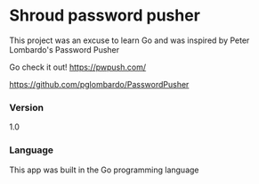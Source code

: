 # Shroud password pusher
This project was an excuse to learn Go and was inspired by Peter Lombardo's Password Pusher

Go check it out!
https://pwpush.com/

https://github.com/pglombardo/PasswordPusher


### Version
1.0

### Language
This app was built in the Go programming language

